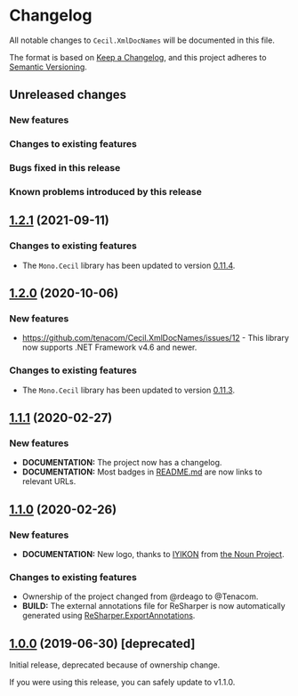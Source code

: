 # Changelog

All notable changes to `Cecil.XmlDocNames` will be documented in this file.

The format is based on [Keep a Changelog](https://keepachangelog.com/en/1.0.0/),
and this project adheres to [Semantic Versioning](https://semver.org/spec/v2.0.0.html).

## Unreleased changes

### New features

### Changes to existing features

### Bugs fixed in this release

### Known problems introduced by this release

## [1.2.1](https://github.com/tenacom/Cecil.XmlDocNames/releases/tag/1.2.1) (2021-09-11)

### Changes to existing features

- The `Mono.Cecil` library has been updated to version [0.11.4](https://github.com/jbevain/cecil/releases/tag/0.11.4).

## [1.2.0](https://github.com/tenacom/Cecil.XmlDocNames/releases/tag/1.2.0) (2020-10-06)

### New features

- https://github.com/tenacom/Cecil.XmlDocNames/issues/12 - This library now supports .NET Framework v4.6 and newer.

### Changes to existing features

- The `Mono.Cecil` library has been updated to version [0.11.3](https://github.com/jbevain/cecil/releases/tag/0.11.3).

## [1.1.1](https://github.com/tenacom/Cecil.XmlDocNames/releases/tag/1.1.1) (2020-02-27)

### New features

- **DOCUMENTATION:** The project now has a changelog.
- **DOCUMENTATION:** Most badges in [README.md](https://github.com/tenacom/Cecil.XmlDocNames/blob/master/README.md) are now links to relevant URLs.

## [1.1.0](https://github.com/tenacom/Cecil.XmlDocNames/releases/tag/1.1.0) (2020-02-26)

### New features

- **DOCUMENTATION:** New logo, thanks to [IYIKON](https://thenounproject.com/iyikon/) from [the Noun Project](https://thenounproject.com).

### Changes to existing features

- Ownership of the project changed from @rdeago to @Tenacom.
- **BUILD:** The external annotations file for ReSharper is now automatically generated using [ReSharper.ExportAnnotations](https://github.com/tenacom/ReSharper.ExportAnnotations).

## [1.0.0](https://github.com/tenacom/Cecil.XmlDocNames/releases/tag/1.0.0) (2019-06-30) [deprecated]

Initial release, deprecated because of ownership change.

If you were using this release, you can safely update to v1.1.0.